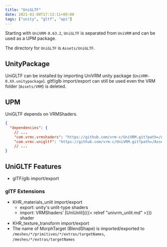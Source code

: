 ```yaml
---
title: "UniGLTF"
date: 2021-01-08T17:13:11+09:00
tags: ["unity", "gltf", "api"]
---
```


Starting with `UniVRM-0.63.2`, `UniGLTF` is separated from `UniVRM` and can be used as a UPM package. 

The directory for `UniGLTF` is `Assets/UniGLTF`.

## UnityPackage

UniGLTF can be installed by importing UniVRM unity package (`UniVRM-0.XX.unitypackage`). gltf/glb import/export can still be used even the VRM folder (`Assets/VRM`) is deleted.

## UPM

UniGLTF depends on VRMShaders.

```json
{
  "dependencies": {
    // ...
    "com.vrmc.vrmshaders": "https://github.com/vrm-c/UniVRM.git?path=/Assets/VRMShaders#v0.63.2",
    "com.vrmc.unigltf": "https://github.com/vrm-c/UniVRM.git?path=/Assets/UniGLTF#v0.63.2",
    // ...
}
```

## UniGLTF Features

* glTF/glb import/export

### glTF Extensions

* KHR_materials_unlit import/export
    * export: unity's unlit-type shaders
    * import: VRMShaders' [UniUnlit]({{< relref "univrm_unlit.md" >}}) shader
* KHR_texture_transform import/export
* The name of MorphTarget (BlendShape) is imported/exported to `/meshes/*/primitives/*/extras/targetNames`, `/meshes/*/extras/targetNames`
